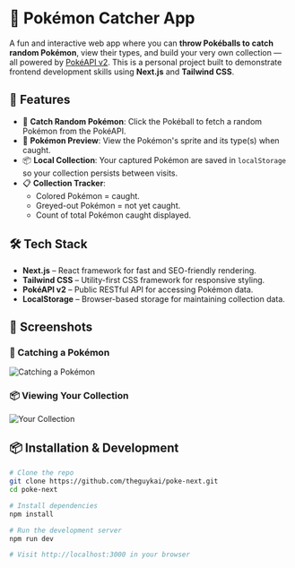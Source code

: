# 🎯 Pokémon Catcher App

A fun and interactive web app where you can **throw Pokéballs to catch random Pokémon**, view their types, and build your very own collection — all powered by [PokéAPI v2](https://pokeapi.co/). This is a personal project built to demonstrate frontend development skills using **Next.js** and **Tailwind CSS**.

## 🚀 Features

- 🎲 **Catch Random Pokémon**: Click the Pokéball to fetch a random Pokémon from the PokéAPI.
- 📸 **Pokémon Preview**: View the Pokémon's sprite and its type(s) when caught.
- 📦 **Local Collection**: Your captured Pokémon are saved in `localStorage` so your collection persists between visits.
- 📋 **Collection Tracker**: 
  - Colored Pokémon = caught.
  - Greyed-out Pokémon = not yet caught.
  - Count of total Pokémon caught displayed.
  
## 🛠 Tech Stack

- **Next.js** – React framework for fast and SEO-friendly rendering.
- **Tailwind CSS** – Utility-first CSS framework for responsive styling.
- **PokéAPI v2** – Public RESTful API for accessing Pokémon data.
- **LocalStorage** – Browser-based storage for maintaining collection data.

## 📸 Screenshots

### 🎯 Catching a Pokémon
![Catching a Pokémon](./public/screenshots/pokedex.jpg)

### 📦 Viewing Your Collection
![Your Collection](./public/screenshots/collection.png)

## 📦 Installation & Development

```bash
# Clone the repo
git clone https://github.com/theguykai/poke-next.git
cd poke-next

# Install dependencies
npm install

# Run the development server
npm run dev

# Visit http://localhost:3000 in your browser
